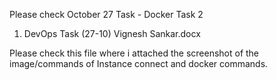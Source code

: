 Please check October 27 Task - Docker Task 2

1. DevOps Task (27-10) Vignesh Sankar.docx

Please check this file where i attached the screenshot of the image/commands of Instance connect and docker commands.
